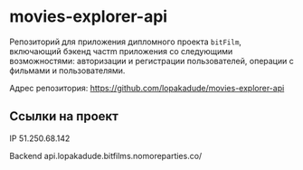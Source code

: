 # movies-explorer-api
Репозиторий для приложения дипломного проекта `bitFilm`, включающий  бэкенд частm приложения со следующими возможностями: авторизации и регистрации пользователей, операции с фильмами и пользователями. 
  

Адрес репозитория: https://github.com/lopakadude/movies-explorer-api

## Ссылки на проект

IP 51.250.68.142

Backend api.lopakadude.bitfilms.nomoreparties.co/
